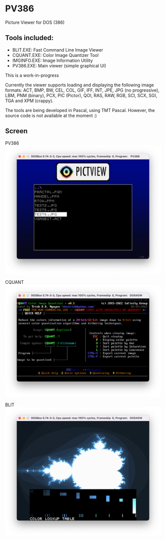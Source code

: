 # PV386
Picture Viewer for DOS (386)

## Tools included:
* BLIT.EXE: Fast Command Line Image Viewer 
* CQUANT.EXE: Color Image Quantizer Tool
* IMGINFO.EXE: Image Information Utility
* PV386.EXE: Main viewer (simple graphical UI)

This is a work-in-progress

Currently the viewer supports loading and displaying the following image formats:
ACT, BMP, BW, CEL, COL, GIF, IFF, INT, JPE, JPG (no progressive), LBM, PNM (binary), PCX, PIC (Pictor), QOI, RAS, RAW, RGB, SCI, SCX, SGI, TGA and XPM (crappy).

The tools are being developed in Pascal, using TMT Pascal. However, the source code is not available at the moment :)

## Screen

PV386
![](https://github.com/dzutrinh/PV386/blob/main/screen1.png)

CQUANT
![](https://github.com/dzutrinh/PV386/blob/main/screen2.png)

BLIT
![](https://github.com/dzutrinh/PV386/blob/main/screen3.png)
